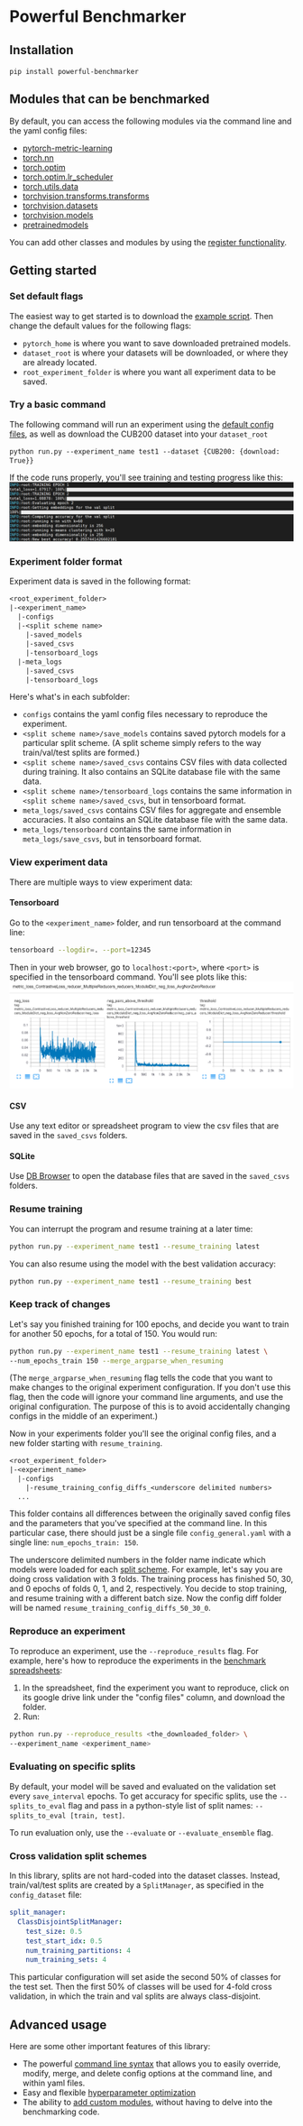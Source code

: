 # Powerful Benchmarker

## Installation
```
pip install powerful-benchmarker
```

## Modules that can be benchmarked
By default, you can access the following modules via the command line and the yaml config files:

- [pytorch-metric-learning](https://github.com/KevinMusgrave/pytorch-metric-learning)
- [torch.nn](https://pytorch.org/docs/stable/nn.html)
- [torch.optim](https://pytorch.org/docs/stable/optim.html)
- [torch.optim.lr_scheduler](https://pytorch.org/docs/stable/optim.html#how-to-adjust-learning-rate)
- [torch.utils.data](https://pytorch.org/docs/stable/data.html)
- [torchvision.transforms.transforms](https://pytorch.org/docs/stable/torchvision/transforms.html)
- [torchvision.datasets](https://pytorch.org/docs/stable/torchvision/datasets.html)
- [torchvision.models](https://pytorch.org/docs/stable/torchvision/models.html)
- [pretrainedmodels](https://github.com/Cadene/pretrained-models.pytorch)

You can add other classes and modules by using the [register functionality](custom.md).



## Getting started

### Set default flags

The easiest way to get started is to download the [example script](https://github.com/KevinMusgrave/powerful-benchmarker/blob/master/examples/run.py). Then change the default values for the following flags:

- ```pytorch_home``` is where you want to save downloaded pretrained models.
- ```dataset_root``` is where your datasets will be downloaded, or where they are already located.
- ```root_experiment_folder``` is where you want all experiment data to be saved.

### Try a basic command
The following command will run an experiment using the [default config files](https://github.com/KevinMusgrave/powerful-benchmarker/tree/master/src/powerful_benchmarker/configs), as well as download the CUB200 dataset into your ```dataset_root```
```
python run.py --experiment_name test1 --dataset {CUB200: {download: True}}
```
If the code runs properly, you'll see training and testing progress like this:
![tensorboard_example](imgs/code_is_running.png)

### Experiment folder format
Experiment data is saved in the following format:
```
<root_experiment_folder>
|-<experiment_name>
  |-configs
  |-<split scheme name>
    |-saved_models
    |-saved_csvs
    |-tensorboard_logs
  |-meta_logs
    |-saved_csvs
    |-tensorboard_logs
```

Here's what's in each subfolder:

- ```configs``` contains the yaml config files necessary to reproduce the experiment.
- ```<split scheme name>/save_models``` contains saved pytorch models for a particular split scheme. (A split scheme simply refers to the way train/val/test splits are formed.)
- ```<split scheme name>/saved_csvs``` contains CSV files with data collected during training. It also contains an SQLite database file with the same data.
- ```<split scheme name>/tensorboard_logs``` contains the same information in ```<split scheme name>/saved_csvs```, but in tensorboard format.
- ```meta_logs/saved_csvs``` contains CSV files for aggregate and ensemble accuracies. It also contains an SQLite database file with the same data.
- ```meta_logs/tensorboard``` contains the same information in ```meta_logs/save_csvs```, but in tensorboard format.

### View experiment data
There are multiple ways to view experiment data:

#### Tensorboard
Go to the ```<experiment_name>``` folder, and run tensorboard at the command line: 
```bash
tensorboard --logdir=. --port=12345
```
Then in your web browser, go to ```localhost:<port>```, where ```<port>``` is specified in the tensorboard command. You'll see plots like this:
![tensorboard_example](imgs/tensorboard_example.png)

#### CSV
Use any text editor or spreadsheet program to view the csv files that are saved in the ```saved_csvs``` folders.

#### SQLite
Use [DB Browser](https://sqlitebrowser.org/) to open the database files that are saved in the ```saved_csvs``` folders.



### Resume training
You can interrupt the program and resume training at a later time:
```bash
python run.py --experiment_name test1 --resume_training latest
```

You can also resume using the model with the best validation accuracy:
```bash
python run.py --experiment_name test1 --resume_training best
```

### Keep track of changes
Let's say you finished training for 100 epochs, and decide you want to train for another 50 epochs, for a total of 150. You would run:
```bash
python run.py --experiment_name test1 --resume_training latest \
--num_epochs_train 150 --merge_argparse_when_resuming
```
(The ```merge_argparse_when_resuming``` flag tells the code that you want to make changes to the original experiment configuration. If you don't use this flag, then the code will ignore your command line arguments, and use the original configuration. The purpose of this is to avoid accidentally changing configs in the middle of an experiment.)

Now in your experiments folder you'll see the original config files, and a new folder starting with ```resume_training```.
```
<root_experiment_folder>
|-<experiment_name>
  |-configs
    |-resume_training_config_diffs_<underscore delimited numbers>
  ...
```
This folder contains all differences between the originally saved config files and the parameters that you've specified at the command line. In this particular case, there should just be a single file ```config_general.yaml``` with a single line: ```num_epochs_train: 150```. 

The underscore delimited numbers in the folder name indicate which models were loaded for each [split scheme](#creating-splits-for-cross-validation). For example, let's say you are doing cross validation with 3 folds. The training process has finished 50, 30, and 0 epochs of folds 0, 1, and 2, respectively. You decide to stop training, and resume training with a different batch size. Now the config diff folder will be named ```resume_training_config_diffs_50_30_0```.

### Reproduce an experiment
To reproduce an experiment, use the ```--reproduce_results``` flag. For example, here's how to reproduce the experiments in the [benchmark spreadsheets](https://docs.google.com/spreadsheets/d/1brUBishNxmld-KLDAJewIc43A4EVZk3gY6yKe8OIKbY/edit?usp=sharing):

1. In the spreadsheet, find the experiment you want to reproduce, click on its google drive link under the "config files" column, and download the folder.
2. Run:
```bash
python run.py --reproduce_results <the_downloaded_folder> \
--experiment_name <experiment_name>
```

### Evaluating on specific splits
By default, your model will be saved and evaluated on the validation set every ```save_interval``` epochs. To get accuracy for specific splits, use the ```--splits_to_eval``` flag and pass in a python-style list of split names: ```--splits_to_eval [train, test]```. 

To run evaluation only, use the ```--evaluate``` or ```--evaluate_ensemble``` flag.

### Cross validation split schemes

In this library, splits are not hard-coded into the dataset classes. Instead, train/val/test splits are created by a ```SplitManager```, as specified in the ```config_dataset``` file:
```yaml
split_manager:
  ClassDisjointSplitManager:
    test_size: 0.5
    test_start_idx: 0.5
    num_training_partitions: 4
    num_training_sets: 4
```
This particular configuration will set aside the second 50% of classes for the test set. Then the first 50% of classes will be used for 4-fold cross validation, in which the train and val splits are always class-disjoint.


## Advanced usage
Here are some other important features of this library:

- The powerful [command line syntax](cl_syntax.md) that allows you to easily override, modify, merge, and delete config options at the command line, and within yaml files.
- Easy and flexible [hyperparameter optimization](hyperparams.md)
- The ability to [add custom modules](custom.md), without having to delve into the benchmarking code.

